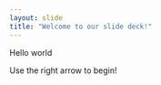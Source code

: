 ```yaml
---
layout: slide
title: "Welcome to our slide deck!"
---
```

Hello world


Use the right arrow to begin!
